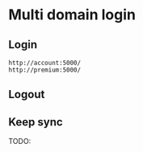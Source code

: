 # Multi domain login

## Login
    http://account:5000/
    http://premium:5000/

## Logout

## Keep sync
TODO:
